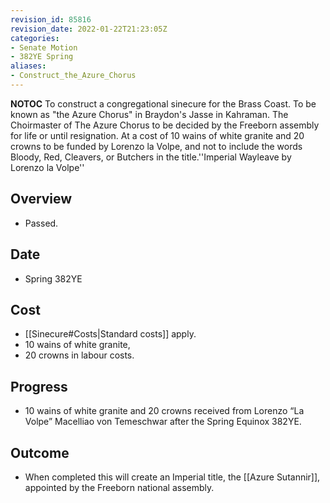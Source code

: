 ```yaml
---
revision_id: 85816
revision_date: 2022-01-22T21:23:05Z
categories:
- Senate Motion
- 382YE Spring
aliases:
- Construct_the_Azure_Chorus
---
```



__NOTOC__
To construct a congregational sinecure for the Brass Coast. To be known as "the Azure Chorus" in Braydon's Jasse in Kahraman. The Choirmaster of The Azure Chorus to be decided by the Freeborn assembly for life or until resignation. At a cost of 10 wains of white granite and 20 crowns to be funded by Lorenzo la Volpe, and not to include the words Bloody, Red, Cleavers, or Butchers in the title.''Imperial Wayleave by Lorenzo la Volpe''
## Overview
* Passed.
## Date
* Spring 382YE
## Cost
* [[Sinecure#Costs|Standard costs]] apply.
* 10 wains of white granite, 
* 20 crowns in labour costs.
## Progress
* 10 wains of white granite and 20 crowns received from Lorenzo “La Volpe” Macelliao von Temeschwar after the Spring Equinox 382YE.

## Outcome
* When completed this will create an Imperial title, the [[Azure Sutannir]], appointed by the Freeborn national assembly.